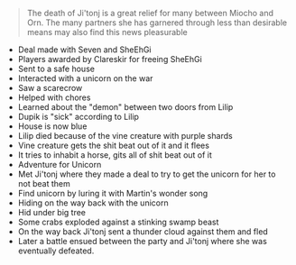 >The death of Ji'tonj is a great relief for many between Miocho and Orn. The many partners she has garnered through less than desirable means may also find this news pleasurable 

- Deal made with Seven and SheEhGi
- Players awarded by Clareskir for freeing SheEhGi
- Sent to a safe house
- Interacted with a unicorn on the war
- Saw a scarecrow 
- Helped with chores
- Learned about the "demon" between two doors from Lilip
- Dupik is "sick" according to Lilip 
- House is now blue 
- Lilip died because of the vine creature with purple shards 
- Vine creature gets the shit beat out of it and it flees 
- It tries to inhabit a horse, gits all of shit beat out of it 
- Adventure for Unicorn 
- Met Ji'tonj where they made a deal to try to get the unicorn for her to not beat them 
- Find unicorn by luring it with Martin's wonder song 
- Hiding on the way back with the unicorn 
- Hid under big tree 
- Some crabs exploded against a stinking swamp beast 
- On the way back Ji'tonj sent a thunder cloud against them and fled 
- Later a battle ensued between the party and Ji'tonj where she was eventually defeated. 
